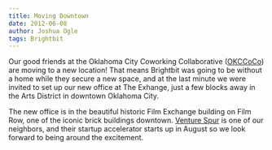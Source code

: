 ```yaml
---
title: Moving Downtown
date: 2012-06-08
author: Joshua Ogle
tags: Brightbit
---
```

Our good friends at the Oklahoma City Coworking Collaborative ([OKCCoCo](http://okccoco.org)) are moving to a new location! That means Brightbit was going to be without a home while they secure a new space, and at the last minute we were invited to set up our new office at The Exhange, just a few blocks away in the Arts District in downtown Oklahoma City.

The new office is in the beautiful historic Film Exchange building on Film Row, one of the iconic brick buildings downtown. [Venture Spur](http://http://venturespur.com/) is one of our neighbors, and their startup accelerator starts up in August so we look forward to being around the excitement.
